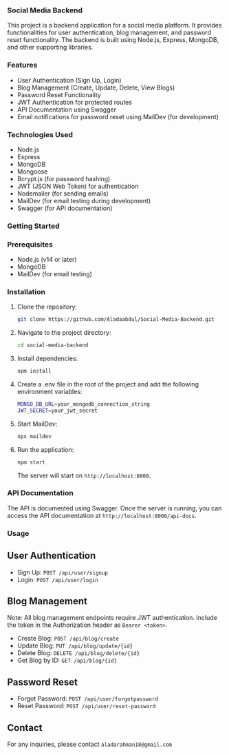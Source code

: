 ### Social Media Backend
This project is a backend application for a social media platform.
It provides functionalities for user authentication, blog management, and password reset functionality.
The backend is built using Node.js, Express, MongoDB, and other supporting libraries.

### Features
- User Authentication (Sign Up, Login)
- Blog Management (Create, Update, Delete, View Blogs)
- Password Reset Functionality
- JWT Authentication for protected routes
- API Documentation using Swagger
- Email notifications for password reset using MailDev (for development)

### Technologies Used
- Node.js
- Express
- MongoDB
- Mongoose
- Bcrypt.js (for password hashing)
- JWT (JSON Web Token) for authentication
- Nodemailer (for sending emails)
- MailDev (for email testing during development)
- Swagger (for API documentation)

### Getting Started

### Prerequisites
  - Node.js (v14 or later)
  - MongoDB
  - MailDev (for email testing)

### Installation
  1. Clone the repository:
     
     ```bash 
     git clone https://github.com/Aladaabdul/Social-Media-Backend.git
     ```
  2. Navigate to the project directory:

     ```bash
     cd social-media-backend
     ```
  3. Install dependencies:

     ```bash
     npm install
     ```
  4. Create a .env file in the root of the project and add the following environment variables:

     ```bash
     MONGO_DB_URL=your_mongodb_connection_string
     JWT_SECRET=your_jwt_secret
     ```
  5. Start MailDev:

     ```bash
     npx maildev
     ```
  6. Run the application:

     ```bash
     npm start
     ```
     The server will start on `http://localhost:8000`.

### API Documentation

The API is documented using Swagger. Once the server is running, you can access the API documentation at `http://localhost:8000/api-docs`.

### Usage

## User Authentication
-  Sign Up: `POST /api/user/signup`
-  Login:   `POST /api/user/login`

## Blog Management
Note: All blog management endpoints require JWT authentication. Include the token in the Authorization header as `Bearer <token>`.

- Create Blog: `POST /api/blog/create`
- Update Blog: `PUT /api/blog/update/{id}`
- Delete Blog: `DELETE /api/blog/delete/{id}`
- Get Blog by ID: `GET /api/blog/{id}`

## Password Reset

- Forgot Password: `POST /api/user/forgotpassword`
- Reset Password: `POST /api/user/reset-password`

## Contact

For any inquiries, please contact `aladarahman18@gmail.com`
